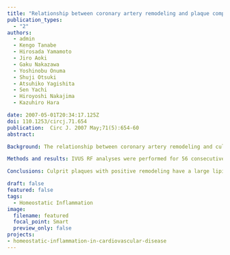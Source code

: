 ```yaml
---
title: "Relationship between coronary artery remodeling and plaque composition in culprit lesions: an intravascular ultrasound radiofrequency analysis"
publication_types:
  - "2"
authors:
  - admin
  - Kengo Tanabe
  - Hirosada Yamamoto
  - Jiro Aoki
  - Gaku Nakazawa
  - Yoshinobu Onuma
  - Shuji Otsuki
  - Atsuhiko Yagishita
  - Sen Yachi
  - Hiroyoshi Nakajima
  - Kazuhiro Hara

date: 2007-05-01T20:34:17.125Z
doi: 110.1253/circj.71.654
publication:  Circ J. 2007 May;71(5):654-60
abstract: 

Background: The relationship between coronary artery remodeling and culprit plaque composition in vivo has not been fully evaluated by spectral analysis of intravascular ultrasound (IVUS) radiofrequency (RF) data.

Methods and results: IVUS RF analyses were performed for 56 consecutive de novo culprit lesions of 52 patients undergoing percutaneous coronary intervention. Remodeling of culprit lesions was determined using the remodeling index (RI), calculated as the external elastic membrane area of the minimum lumen area (MLA) site divided by that of the proximal reference site. Positive remodeling was defined as RI >1.05, intermediate remodeling as 0.95< or = RI < or =1.05 and negative remodeling as RI <0.95. Among the 56 lesions, positive remodeling was detected in 24, intermediate remodeling in 16, and negative remodeling in 16. At MLA sites, positive remodeling lesions had a larger percentage of the fibrofatty component than negative remodeling lesions (22.5+/-10.3% vs 10.4+/-6.6%, p=0.0001), whereas the latter contained a larger percentage of the dense calcium component than the former (2.8+/-2.9% vs 8.4+/-7.0%, p=0.016).

Conclusions: Culprit plaques with positive remodeling have a large lipid burden, whereas those with negative remodeling contain a large amount of calcium.

draft: false
featured: false
tags: 
  - Homeostatic Inflammation
image:
  filename: featured
  focal_point: Smart
  preview_only: false
projects: 
- homeostatic-inflammation-in-cardiovascular-disease
---
```


